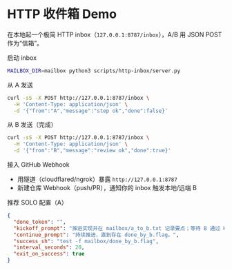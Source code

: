 HTTP 收件箱 Demo
=================

在本地起一个极简 HTTP inbox（`127.0.0.1:8787/inbox`），A/B 用 JSON POST 作为“信箱”。

启动 inbox
```bash
MAILBOX_DIR=mailbox python3 scripts/http-inbox/server.py
```

从 A 发送
```bash
curl -sS -X POST http://127.0.0.1:8787/inbox \
  -H 'Content-Type: application/json' \
  -d '{"from":"A","message":"step ok","done":false}'
```

从 B 发送（完成）
```bash
curl -sS -X POST http://127.0.0.1:8787/inbox \
  -H 'Content-Type: application/json' \
  -d '{"from":"B","message":"review ok","done":true}'
```

接入 GitHub Webhook
- 用隧道（cloudflared/ngrok）暴露 `http://127.0.0.1:8787`
- 新建仓库 Webhook（push/PR），通知你的 inbox 触发本地/远端 B

推荐 SOLO 配置（A）
```json
{
  "done_token": "",
  "kickoff_prompt": "推进实现并在 mailbox/a_to_b.txt 记录要点；等待 B 通过 HTTP 标记完成。",
  "continue_prompt": "持续推进，直到存在 done_by_b.flag。",
  "success_sh": "test -f mailbox/done_by_b.flag",
  "interval_seconds": 20,
  "exit_on_success": true
}
```
